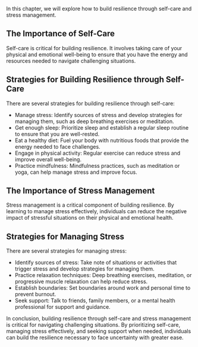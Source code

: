 
In this chapter, we will explore how to build resilience through self-care and stress management.

The Importance of Self-Care
---------------------------

Self-care is critical for building resilience. It involves taking care of your physical and emotional well-being to ensure that you have the energy and resources needed to navigate challenging situations.

Strategies for Building Resilience through Self-Care
----------------------------------------------------

There are several strategies for building resilience through self-care:

* Manage stress: Identify sources of stress and develop strategies for managing them, such as deep breathing exercises or meditation.
* Get enough sleep: Prioritize sleep and establish a regular sleep routine to ensure that you are well-rested.
* Eat a healthy diet: Fuel your body with nutritious foods that provide the energy needed to face challenges.
* Engage in physical activity: Regular exercise can reduce stress and improve overall well-being.
* Practice mindfulness: Mindfulness practices, such as meditation or yoga, can help manage stress and improve focus.

The Importance of Stress Management
-----------------------------------

Stress management is a critical component of building resilience. By learning to manage stress effectively, individuals can reduce the negative impact of stressful situations on their physical and emotional health.

Strategies for Managing Stress
------------------------------

There are several strategies for managing stress:

* Identify sources of stress: Take note of situations or activities that trigger stress and develop strategies for managing them.
* Practice relaxation techniques: Deep breathing exercises, meditation, or progressive muscle relaxation can help reduce stress.
* Establish boundaries: Set boundaries around work and personal time to prevent burnout.
* Seek support: Talk to friends, family members, or a mental health professional for support and guidance.

In conclusion, building resilience through self-care and stress management is critical for navigating challenging situations. By prioritizing self-care, managing stress effectively, and seeking support when needed, individuals can build the resilience necessary to face uncertainty with greater ease.
